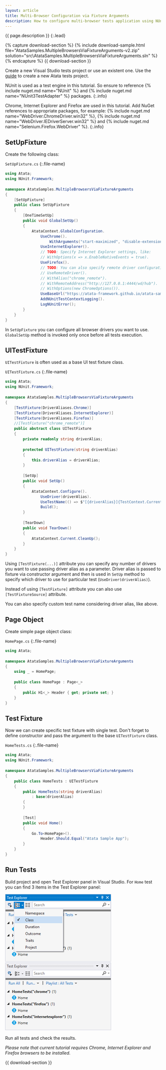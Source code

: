 ```yaml
---
layout: article
title: Multi-Browser Configuration via Fixture Arguments
description: How to configure multi-browser tests application using NUnit fixture arguments.
---
```


{{ page.description }}
{:.lead}

{% capture download-section %}
{% include download-sample.html file="AtataSamples.MultipleBrowsersViaFixtureArguments-v2.zip" solution="src\AtataSamples.MultipleBrowsersViaFixtureArguments.sln" %}
{% endcapture %}
{{ download-section }}

Create a new Visual Studio tests project or use an existent one.
Use the [guide](https://atata-framework.github.io/getting-started/#installation) to create a new Atata tests project.

NUnit is used as a test engine in this tutorial. So ensure to reference {% include nuget.md name="NUnit" %} and {% include nuget.md name="NUnit3TestAdapter" %} packages.
{:.info}

Chrome, Internet Explorer and Firefox are used in this tutorial. Add NuGet references to appropriate packages, for example: {% include nuget.md name="WebDriver.ChromeDriver.win32" %}, {% include nuget.md name="WebDriver.IEDriverServer.win32" %} and {% include nuget.md name="Selenium.Firefox.WebDriver" %}.
{:.info}

## SetUpFixture

Create the following class:

`SetUpFixture.cs`
{:.file-name}

```cs
using Atata;
using NUnit.Framework;

namespace AtataSamples.MultipleBrowsersViaFixtureArguments
{
    [SetUpFixture]
    public class SetUpFixture
    {
        [OneTimeSetUp]
        public void GlobalSetUp()
        {
            AtataContext.GlobalConfiguration.
                UseChrome().
                    WithArguments("start-maximized", "disable-extensions").
                UseInternetExplorer().
                // TODO: Specify Internet Explorer settings, like:
                // WithOptions(x => x.EnableNativeEvents = true).
                UseFirefox().
                // TODO: You can also specify remote driver configuration(s):
                // UseRemoteDriver().
                // WithAlias("chrome_remote").
                // WithRemoteAddress("http://127.0.0.1:4444/wd/hub").
                // WithOptions(new ChromeOptions()).
                UseBaseUrl("https://atata-framework.github.io/atata-sample-app/#!/").
                AddNUnitTestContextLogging().
                LogNUnitError();
        }
    }
}
```

In `SetUpFixture` you can configure all browser drivers you want to use. `GlobalSetUp` method is invoked only once before all tests execution.

## UITestFixture

`UITestFixture` is often used as a base UI test fixture class.

`UITestFixture.cs`
{:.file-name}

```cs
using Atata;
using NUnit.Framework;

namespace AtataSamples.MultipleBrowsersViaFixtureArguments
{
    [TestFixture(DriverAliases.Chrome)]
    [TestFixture(DriverAliases.InternetExplorer)]
    [TestFixture(DriverAliases.Firefox)]
    //[TestFixture("chrome_remote")]
    public abstract class UITestFixture
    {
        private readonly string driverAlias;

        protected UITestFixture(string driverAlias)
        {
            this.driverAlias = driverAlias;
        }

        [SetUp]
        public void SetUp()
        {
            AtataContext.Configure().
                UseDriver(driverAlias).
                UseTestName(() => $"[{driverAlias}]{TestContext.CurrentContext.Test.Name}").
                Build();
        }

        [TearDown]
        public void TearDown()
        {
            AtataContext.Current.CleanUp();
        }
    }
}
```

Using `[TestFixture(...)]` attribute you can specify any number of drivers you want to use passing driver alias as a parameter.
Driver alias is passed to fixture via constructor argument and then is used in `SetUp` method to specify which driver to use for particular test (`UseDriver(driverAlias)`).

Instead of using `[TestFixture]` attribute you can also use `[TestFixtureSource]` attribute.

You can also specify custom test name considering driver alias, like above.

## Page Object

Create simple page object class:

`HomePage.cs`
{:.file-name}

```cs
using Atata;

namespace AtataSamples.MultipleBrowsersViaFixtureArguments
{
    using _ = HomePage;

    public class HomePage : Page<_>
    {
        public H1<_> Header { get; private set; }
    }
}
```

## Test Fixture

Now we can create specific test fixture with single test. Don't forget to define constructor and pass the argument to the base `UITestFixture` class.

`HomeTests.cs`
{:.file-name}

```cs
using Atata;
using NUnit.Framework;

namespace AtataSamples.MultipleBrowsersViaFixtureArguments
{
    public class HomeTests : UITestFixture
    {
        public HomeTests(string driverAlias)
            : base(driverAlias)
        {
        }

        [Test]
        public void Home()
        {
            Go.To<HomePage>().
                Header.Should.Equal("Atata Sample App");
        }
    }
}
```

## Run Tests

Build project and open Test Explorer panel in Visual Studio. For `Home` test you can find 3 items in the Test Explorer panel:

![Test Explorer: group by class](test-explorer-group-by-class.png)
![Test Explorer: tests](test-explorer-tests.png)

Run all tests and check the results.

*Please note that current tutorial requires Chrome, Internet Explorer and Firefox browsers to be installed.*

{{ download-section }}